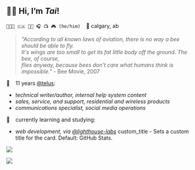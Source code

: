 ## 👋🏼 Hi, I’m *Tai*!
`👨🏻‍💻 🇨🇦 🏳️‍🌈 🎧 📺 🎮 (he/him)` &ensp; 📍 calgary, ab

> *"According to all known laws of aviation, there is no way a bee should be able to fly.\
> It's wings are too small to get its fat little body off the ground. The bee, of course,\
> flies anyway, because bees don't care what humans think is impossible."* - Bee Movie, 2007

💼 &ensp; 11 years [@telus](https://github.com/telus):
 - *technical writer/author, internal help system content*
 - *sales, service, and support, residential and wireless products*
 - *communications specialist, social media operations*

📓 &ensp; currently learning and studying:
- *web development, via [@lighthouse-labs](https://github.com/lighthouse-labs)*
custom_title - Sets a custom title for the card. Default: <username> GitHub Stats.

<a href="#"><img src="https://github-readme-stats.vercel.app/api?username=tai-de&hide_title=true&theme=onedark&count_private=true&hide=prs,issues&show_icons=true" /></a>

<a href="#"><img src="https://github-readme-stats.vercel.app/api/top-langs/?username=tai-de&hide_title=true&layout=compact&theme=onedark&card_width=445" /></a>
